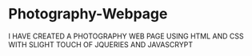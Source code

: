 # Photography-Webpage
I HAVE CREATED A PHOTOGRAPHY WEB PAGE USING HTML AND CSS WITH SLIGHT TOUCH OF JQUERIES AND JAVASCRYPT
